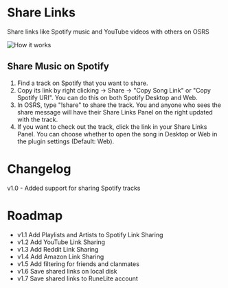 # Share Links
Share links like Spotify music and YouTube videos with others on OSRS

![How it works](share-links.gif)

## Share Music on Spotify
1. Find a track on Spotify that you want to share. 
2. Copy its link by right clicking -> Share -> "Copy Song Link" or "Copy Spotify URI". You can do this on both Spotify Desktop and Web.
3. In OSRS, type "!share" to share the track. You and anyone who sees the share message will have their Share Links Panel on the right updated with the track.
4. If you want to check out the track, click the link in your Share Links Panel. You can choose whether to open the song in Desktop or Web in the plugin settings (Default: Web).

# Changelog
v1.0 - Added support for sharing Spotify tracks

# Roadmap
- v1.1 Add Playlists and Artists to Spotify Link Sharing
- v1.2 Add YouTube Link Sharing
- v1.3 Add Reddit Link Sharing
- v1.4 Add Amazon Link Sharing
- v1.5 Add filtering for friends and clanmates
- v1.6 Save shared links on local disk
- v1.7 Save shared links to RuneLite account

